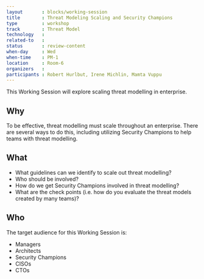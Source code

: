 ```yaml
---
layout       : blocks/working-session
title        : Threat Modeling Scaling and Security Champions
type         : workshop
track        : Threat Model
technology   :
related-to   :
status       : review-content
when-day     : Wed
when-time    : PM-1
location     : Room-6
organizers   :
participants : Robert Hurlbut, Irene Michlin, Mamta Vuppu
---
```


This Working Session will explore scaling threat modelling in enterprise.

## Why

To be effective, threat modelling must scale throughout an enterprise. There are several ways to do this, including utilizing Security Champions to help teams with threat modelling.

## What

- What guidelines can we identify to scale out threat modelling?
- Who should be involved? 
- How do we get Security Champions involved in threat modelling?
- What are the check points (i.e. how do you evaluate the threat models created by many teams)?

## Who

The target audience for this Working Session is:

 -  Managers
 -  Architects
 -  Security Champions
 -  CISOs
 -  CTOs
